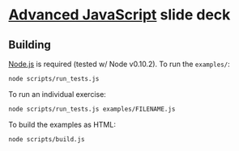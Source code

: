 # [Advanced JavaScript](https://github.com/advanced-js/syllabus) slide deck

## Building

[Node.js](http://nodejs.org) is required (tested w/ Node v0.10.2).  To run the `examples/`:

```bash
node scripts/run_tests.js
```

To run an individual exercise:

```bash
node scripts/run_tests.js examples/FILENAME.js
```

To build the examples as HTML:

```bash
node scripts/build.js
```
